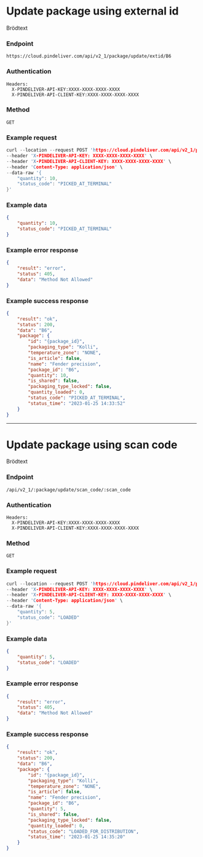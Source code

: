# Update package using external id

Brödtext



### Endpoint
```
https://cloud.pindeliver.com/api/v2_1/package/update/extid/B6
```

### Authentication
```
Headers:
  X-PINDELIVER-API-KEY:XXXX-XXXX-XXXX-XXXX
  X-PINDELIVER-API-CLIENT-KEY:XXXX-XXXX-XXXX-XXXX
```

### Method
```
GET
```

### Example request
```C
curl --location --request POST 'https://cloud.pindeliver.com/api/v2_1/package/update/extid/B6' \
--header 'X-PINDELIVER-API-KEY: XXXX-XXXX-XXXX-XXXX' \
--header 'X-PINDELIVER-API-CLIENT-KEY: XXXX-XXXX-XXXX-XXXX' \
--header 'Content-Type: application/json' \
--data-raw '{
    "quantity": 10,
    "status_code": "PICKED_AT_TERMINAL"    
}'
```

### Example data
```JSON
{
    "quantity": 10,
    "status_code": "PICKED_AT_TERMINAL"    
}
```

### Example error response
```JSON
{
    "result": "error",
    "status": 405,
    "data": "Method Not Allowed"
}
```

### Example success response
```JSON
{
    "result": "ok",
    "status": 200,
    "data": "B6",
    "package": {
        "id": "{package_id}",
        "packaging_type": "Kolli",
        "temperature_zone": "NONE",
        "is_article": false,
        "name": "Fender precision",
        "package_id": "B6",
        "quantity": 10,
        "is_shared": false,
        "packaging_type_locked": false,
        "quantity_loaded": 0,
        "status_code": "PICKED_AT_TERMINAL",
        "status_time": "2023-01-25 14:33:52"
    }
}
```

---

# Update package using scan code

Brödtext



### Endpoint
```
/api/v2_1/:package/update/scan_code/:scan_code
```

### Authentication
```
Headers:
  X-PINDELIVER-API-KEY:XXXX-XXXX-XXXX-XXXX
  X-PINDELIVER-API-CLIENT-KEY:XXXX-XXXX-XXXX-XXXX
```

### Method
```
GET
```

### Example request
```C
curl --location --request POST 'https://cloud.pindeliver.com/api/v2_1/package/update/scan_code/B6' \
--header 'X-PINDELIVER-API-KEY: XXXX-XXXX-XXXX-XXXX' \
--header 'X-PINDELIVER-API-CLIENT-KEY: XXXX-XXXX-XXXX-XXXX' \
--header 'Content-Type: application/json' \
--data-raw '{
    "quantity": 5,
    "status_code": "LOADED"    
}'
```

### Example data
```JSON
{
    "quantity": 5,
    "status_code": "LOADED"    
}
```

### Example error response
```JSON
{
    "result": "error",
    "status": 405,
    "data": "Method Not Allowed"
}
```

### Example success response
```JSON
{
    "result": "ok",
    "status": 200,
    "data": "B6",
    "package": {
        "id": "{package_id}",
        "packaging_type": "Kolli",
        "temperature_zone": "NONE",
        "is_article": false,
        "name": "Fender precision",
        "package_id": "B6",
        "quantity": 5,
        "is_shared": false,
        "packaging_type_locked": false,
        "quantity_loaded": 0,
        "status_code": "LOADED_FOR_DISTRIBUTION",
        "status_time": "2023-01-25 14:35:20"
    }
}
```
